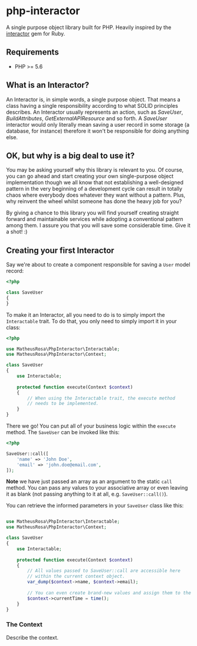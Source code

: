 # php-interactor

A single purpose object library built for PHP. Heavily inspired by the [interactor](https://github.com/collectiveidea/interactor) gem for Ruby.

## Requirements

- PHP >= 5.6

## What is an Interactor?

An Interactor is, in simple words, a single purpose object. That means a class having a single responsibility according to
what SOLID principles describes. An Interactor usually represents an action, such as _SaveUser_, _BuildAttributes_, _GetExternalAPIResource_ and so forth.
A _SaveUser_ interactor would only literally mean saving a user record in some storage (a database, for instance) therefore it won't be responsible for
doing anything else.

## OK, but why is a big deal to use it?

You may be asking yourself why this library is relevant to you. Of course, you can go ahead and start creating your own single-purpose
object implementation though we all know that not establishing a well-designed pattern in the very beginning of a development
cycle can result in totally chaos where everybody does whatever they want without a pattern. Plus, why reinvent the wheel whilst someone has done the
heavy job for you?

By giving a chance to this library you will find yourself creating straight forward and maintainable services while adopting a conventional pattern among them.
I assure you that you will save some considerable time. Give it a shot! :)

## Creating your first Interactor

Say we're about to create a component responsible for saving a `User` model record:

```php
<?php

class SaveUser
{
}
```

To make it an Interactor, all you need to do is to simply import the `Interactable` trait. 
To do that, you only need to simply import it in your class:

```php
<?php

use MatheusRosa\PhpInteractor\Interactable;
use MatheusRosa\PhpInteractor\Context;

class SaveUser
{
    use Interactable;
    
    protected function execute(Context $context)
    {
        // When using the Interactable trait, the execute method
        // needs to be implemented. 
    }
}
```

There we go! You can put all of your business logic within the `execute` method. The `SaveUser` can be invoked like this:

```php
<?php

SaveUser::call([
    'name' => 'John Doe',
    'email' => 'john.doe@email.com',
]);
```

**Note** we have just passed an array as an argument to the static `call` method. You can pass any values to your associative array
or even leaving it as blank (not passing anything to it at all, e.g. `SaveUser::call()`).

You can retrieve the informed parameters in your `SaveUser` class like this:

```php

use MatheusRosa\PhpInteractor\Interactable;
use MatheusRosa\PhpInteractor\Context;

class SaveUser
{
    use Interactable;
    
    protected function execute(Context $context)
    {
        // All values passed to SaveUser::call are accessible here
        // within the current context object.
        var_dump($context->name, $context->email);
        
        // You can even create brand-new values and assign them to the current context
        $context->currentTime = time(); 
    }
}
```


### The Context

Describe the context.
